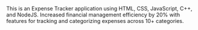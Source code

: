 This is an Expense Tracker application using HTML, CSS, JavaScript, C++, and NodeJS. Increased financial management efficiency by 20% with features for tracking and categorizing expenses across 10+ 
categories.
